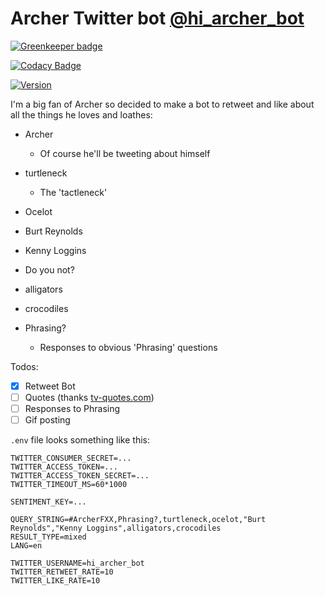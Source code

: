 # Archer Twitter bot [@hi_archer_bot](https://twitter.com/hi_archer_bot)

[![Greenkeeper badge](https://badges.greenkeeper.io/spences10/archer-twitter-bot.svg)](https://greenkeeper.io/)

[![Codacy Badge](https://api.codacy.com/project/badge/Grade/4ac9a8c2c30a4b09af042d95d1bac8ac)](https://www.codacy.com/app/spences10/archer-twitter-bot?utm_source=github.com&utm_medium=referral&utm_content=spences10/archer-twitter-bot&utm_campaign=badger)

[![Version][licence-badge]][licence-link]

I'm a big fan of Archer so decided to make a bot to retweet and like about all the things he loves and loathes:

- Archer
    * Of course he'll be tweeting about himself
- turtleneck
    * The 'tactleneck'
- Ocelot
- Burt Reynolds
- Kenny Loggins
- Do you not?
- alligators
- crocodiles

- Phrasing?
    * Responses to obvious 'Phrasing' questions

Todos:

- [x] Retweet Bot
- [ ] Quotes (thanks [tv-quotes.com](http://www.tv-quotes.com/shows/archer))
- [ ] Responses to Phrasing
- [ ] Gif posting

`.env` file looks something like this:

```shell
TWITTER_CONSUMER_SECRET=...
TWITTER_ACCESS_TOKEN=...
TWITTER_ACCESS_TOKEN_SECRET=...
TWITTER_TIMEOUT_MS=60*1000

SENTIMENT_KEY=...

QUERY_STRING=#ArcherFXX,Phrasing?,turtleneck,ocelot,"Burt Reynolds","Kenny Loggins",alligators,crocodiles
RESULT_TYPE=mixed
LANG=en

TWITTER_USERNAME=hi_archer_bot
TWITTER_RETWEET_RATE=10
TWITTER_LIKE_RATE=10
```


[licence-badge]: https://img.shields.io/badge/license-MIT-orange.svg?style=flat-square
[licence-link]: http://opensource.org/licenses/MIT
